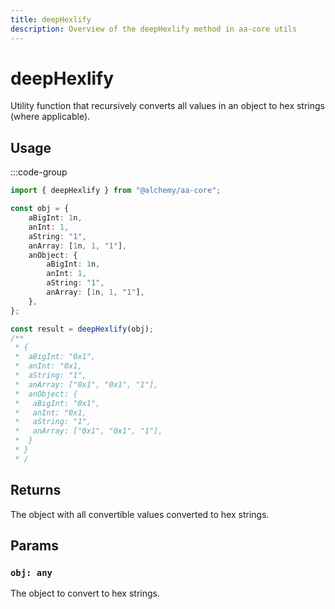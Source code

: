 ```yaml
---
title: deepHexlify
description: Overview of the deepHexlify method in aa-core utils
---
```



# deepHexlify

Utility function that recursively converts all values in an object to hex strings (where applicable).

## Usage

:::code-group

```ts [example.ts]
import { deepHexlify } from "@alchemy/aa-core";

const obj = {
    aBigInt: 1n,
    anInt: 1,
    aString: "1",
    anArray: [1n, 1, "1"],
    anObject: {
        aBigInt: 1n,
        anInt: 1,
        aString: "1",
        anArray: [1n, 1, "1"],
    },
};

const result = deepHexlify(obj);
/**
 * {
 *  aBigInt: "0x1",
 *  anInt: "0x1,
 *  aString: "1",
 *  anArray: ["0x1", "0x1", "1"],
 *  anObject: {
 *   aBigInt: "0x1",
 *   anInt: "0x1,
 *   aString: "1",
 *   anArray: ["0x1", "0x1", "1"],
 *  }
 * }
 * /
```

## Returns

The object with all convertible values converted to hex strings.

## Params

### `obj: any`

The object to convert to hex strings.
